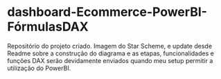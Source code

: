 # dashboard-Ecommerce-PowerBI-FórmulasDAX
Repositório do projeto criado. Imagem do Star Scheme, e update desde Readme sobre a construção do diagrama e as etapas, funcionalidades e funções DAX serão devidamente enviados quando meu setup permitir a utilização do PowerBI.
